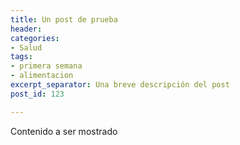```yaml
---
title: Un post de prueba
header: 
categories:
- Salud
tags:
- primera semana
- alimentacion
excerpt_separator: Una breve descripción del post
post_id: 123

---
```

Contenido a ser mostrado